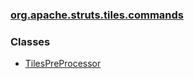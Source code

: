 ### [org.apache.struts.tiles.commands](package-summary.html.md)

### Classes

-   [TilesPreProcessor](TilesPreProcessor.html.md)

